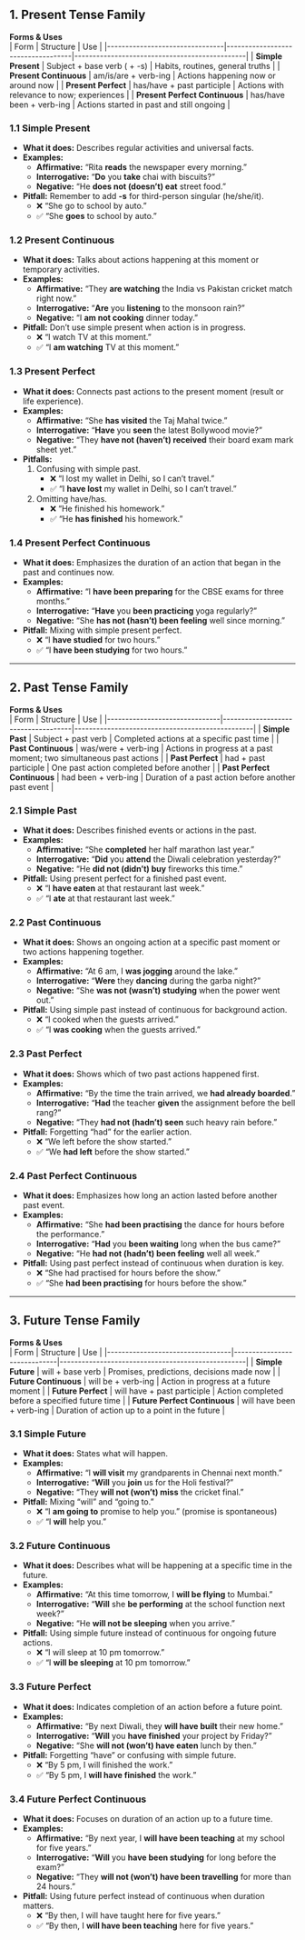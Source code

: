 

## 1. Present Tense Family

**Forms & Uses**  
| Form                           | Structure                         | Use                                           |
|--------------------------------|-----------------------------------|-----------------------------------------------|
| **Simple Present**             | Subject + base verb ( + -s)       | Habits, routines, general truths              |
| **Present Continuous**         | am/is/are + verb-ing              | Actions happening now or around now           |
| **Present Perfect**            | has/have + past participle        | Actions with relevance to now; experiences    |
| **Present Perfect Continuous** | has/have been + verb-ing          | Actions started in past and still ongoing     |

### 1.1 Simple Present
- **What it does:** Describes regular activities and universal facts.  
- **Examples:**  
  - **Affirmative:** “Rita **reads** the newspaper every morning.”  
  - **Interrogative:** “**Do** you **take** chai with biscuits?”  
  - **Negative:** “He **does not (doesn’t) eat** street food.”  
- **Pitfall:** Remember to add **-s** for third-person singular (he/she/it).  
  - ❌ “She go to school by auto.”  
  - ✅ “She **goes** to school by auto.”

### 1.2 Present Continuous
- **What it does:** Talks about actions happening at this moment or temporary activities.  
- **Examples:**  
  - **Affirmative:** “They **are watching** the India vs Pakistan cricket match right now.”  
  - **Interrogative:** “**Are** you **listening** to the monsoon rain?”  
  - **Negative:** “I **am not cooking** dinner today.”  
- **Pitfall:** Don’t use simple present when action is in progress.  
  - ❌ “I watch TV at this moment.”  
  - ✅ “I **am watching** TV at this moment.”

### 1.3 Present Perfect
- **What it does:** Connects past actions to the present moment (result or life experience).  
- **Examples:**  
  - **Affirmative:** “She **has visited** the Taj Mahal twice.”  
  - **Interrogative:** “**Have** you **seen** the latest Bollywood movie?”  
  - **Negative:** “They **have not (haven’t) received** their board exam mark sheet yet.”  
- **Pitfalls:**  
  1. Confusing with simple past.  
     - ❌ “I lost my wallet in Delhi, so I can’t travel.”  
     - ✅ “I **have lost** my wallet in Delhi, so I can’t travel.”  
  2. Omitting have/has.  
     - ❌ “He finished his homework.”  
     - ✅ “He **has finished** his homework.”

### 1.4 Present Perfect Continuous
- **What it does:** Emphasizes the duration of an action that began in the past and continues now.  
- **Examples:**  
  - **Affirmative:** “I **have been preparing** for the CBSE exams for three months.”  
  - **Interrogative:** “**Have** you **been practicing** yoga regularly?”  
  - **Negative:** “She **has not (hasn’t) been feeling** well since morning.”  
- **Pitfall:** Mixing with simple present perfect.  
  - ❌ “I **have studied** for two hours.”  
  - ✅ “I **have been studying** for two hours.”

---

## 2. Past Tense Family

**Forms & Uses**  
| Form                          | Structure                          | Use                                             |
|-------------------------------|------------------------------------|-------------------------------------------------|
| **Simple Past**               | Subject + past verb                | Completed actions at a specific past time       |
| **Past Continuous**           | was/were + verb-ing                | Actions in progress at a past moment; two simultaneous past actions |
| **Past Perfect**              | had + past participle              | One past action completed before another        |
| **Past Perfect Continuous**   | had been + verb-ing                | Duration of a past action before another past event |

### 2.1 Simple Past
- **What it does:** Describes finished events or actions in the past.  
- **Examples:**  
  - **Affirmative:** “She **completed** her half marathon last year.”  
  - **Interrogative:** “**Did** you **attend** the Diwali celebration yesterday?”  
  - **Negative:** “He **did not (didn’t) buy** fireworks this time.”  
- **Pitfall:** Using present perfect for a finished past event.  
  - ❌ “I **have eaten** at that restaurant last week.”  
  - ✅ “I **ate** at that restaurant last week.”

### 2.2 Past Continuous
- **What it does:** Shows an ongoing action at a specific past moment or two actions happening together.  
- **Examples:**  
  - **Affirmative:** “At 6 am, I **was jogging** around the lake.”  
  - **Interrogative:** “**Were** they **dancing** during the garba night?”  
  - **Negative:** “She **was not (wasn’t) studying** when the power went out.”  
- **Pitfall:** Using simple past instead of continuous for background action.  
  - ❌ “I cooked when the guests arrived.”  
  - ✅ “I **was cooking** when the guests arrived.”

### 2.3 Past Perfect
- **What it does:** Shows which of two past actions happened first.  
- **Examples:**  
  - **Affirmative:** “By the time the train arrived, we **had already boarded**.”  
  - **Interrogative:** “**Had** the teacher **given** the assignment before the bell rang?”  
  - **Negative:** “They **had not (hadn’t) seen** such heavy rain before.”  
- **Pitfall:** Forgetting “had” for the earlier action.  
  - ❌ “We left before the show started.”  
  - ✅ “We **had left** before the show started.”

### 2.4 Past Perfect Continuous
- **What it does:** Emphasizes how long an action lasted before another past event.  
- **Examples:**  
  - **Affirmative:** “She **had been practising** the dance for hours before the performance.”  
  - **Interrogative:** “**Had** you **been waiting** long when the bus came?”  
  - **Negative:** “He **had not (hadn’t) been feeling** well all week.”  
- **Pitfall:** Using past perfect instead of continuous when duration is key.  
  - ❌ “She had practised for hours before the show.”  
  - ✅ “She **had been practising** for hours before the show.”

---

## 3. Future Tense Family

**Forms & Uses**  
| Form                             | Structure                   | Use                                               |
|----------------------------------|-----------------------------|---------------------------------------------------|
| **Simple Future**                | will + base verb            | Promises, predictions, decisions made now         |
| **Future Continuous**            | will be + verb-ing          | Action in progress at a future moment             |
| **Future Perfect**               | will have + past participle | Action completed before a specified future time   |
| **Future Perfect Continuous**    | will have been + verb-ing   | Duration of action up to a point in the future    |

### 3.1 Simple Future
- **What it does:** States what will happen.  
- **Examples:**  
  - **Affirmative:** “I **will visit** my grandparents in Chennai next month.”  
  - **Interrogative:** “**Will** you **join** us for the Holi festival?”  
  - **Negative:** “They **will not (won’t) miss** the cricket final.”  
- **Pitfall:** Mixing “will” and “going to.”  
  - ❌ “I **am going to** promise to help you.” (promise is spontaneous)  
  - ✅ “I **will** help you.”

### 3.2 Future Continuous
- **What it does:** Describes what will be happening at a specific time in the future.  
- **Examples:**  
  - **Affirmative:** “At this time tomorrow, I **will be flying** to Mumbai.”  
  - **Interrogative:** “**Will** she **be performing** at the school function next week?”  
  - **Negative:** “He **will not be sleeping** when you arrive.”  
- **Pitfall:** Using simple future instead of continuous for ongoing future actions.  
  - ❌ “I will sleep at 10 pm tomorrow.”  
  - ✅ “I **will be sleeping** at 10 pm tomorrow.”

### 3.3 Future Perfect
- **What it does:** Indicates completion of an action before a future point.  
- **Examples:**  
  - **Affirmative:** “By next Diwali, they **will have built** their new home.”  
  - **Interrogative:** “**Will** you **have finished** your project by Friday?”  
  - **Negative:** “She **will not (won’t) have eaten** lunch by then.”  
- **Pitfall:** Forgetting “have” or confusing with simple future.  
  - ❌ “By 5 pm, I will finished the work.”  
  - ✅ “By 5 pm, I **will have finished** the work.”

### 3.4 Future Perfect Continuous
- **What it does:** Focuses on duration of an action up to a future time.  
- **Examples:**  
  - **Affirmative:** “By next year, I **will have been teaching** at my school for five years.”  
  - **Interrogative:** “**Will** you **have been studying** for long before the exam?”  
  - **Negative:** “They **will not (won’t) have been travelling** for more than 24 hours.”  
- **Pitfall:** Using future perfect instead of continuous when duration matters.  
  - ❌ “By then, I will have taught here for five years.”  
  - ✅ “By then, I **will have been teaching** here for five years.”
